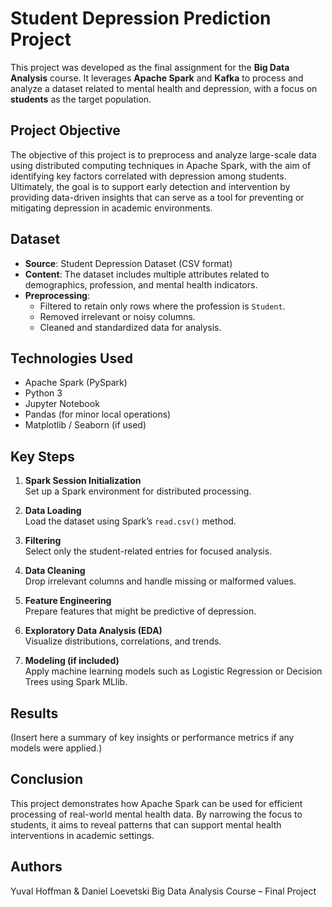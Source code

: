# Student Depression Prediction Project

This project was developed as the final assignment for the **Big Data Analysis** course. It leverages **Apache Spark** and **Kafka** to process and analyze a dataset related to mental health and depression, with a focus on **students** as the target population.

## Project Objective

The objective of this project is to preprocess and analyze large-scale data using distributed computing techniques in Apache Spark, with the aim of identifying key factors correlated with depression among students. Ultimately, the goal is to support early detection and intervention by providing data-driven insights that can serve as a tool for preventing or mitigating depression in academic environments.

## Dataset

- **Source**: Student Depression Dataset (CSV format)
- **Content**: The dataset includes multiple attributes related to demographics, profession, and mental health indicators.
- **Preprocessing**: 
  - Filtered to retain only rows where the profession is `Student`.
  - Removed irrelevant or noisy columns.
  - Cleaned and standardized data for analysis.

## Technologies Used

- Apache Spark (PySpark)
- Python 3
- Jupyter Notebook
- Pandas (for minor local operations)
- Matplotlib / Seaborn (if used)

## Key Steps

1. **Spark Session Initialization**  
   Set up a Spark environment for distributed processing.

2. **Data Loading**  
   Load the dataset using Spark’s `read.csv()` method.

3. **Filtering**  
   Select only the student-related entries for focused analysis.

4. **Data Cleaning**  
   Drop irrelevant columns and handle missing or malformed values.

5. **Feature Engineering**  
   Prepare features that might be predictive of depression.

6. **Exploratory Data Analysis (EDA)**  
   Visualize distributions, correlations, and trends.

7. **Modeling (if included)**  
   Apply machine learning models such as Logistic Regression or Decision Trees using Spark MLlib.

## Results

(Insert here a summary of key insights or performance metrics if any models were applied.)

## Conclusion

This project demonstrates how Apache Spark can be used for efficient processing of real-world mental health data. By narrowing the focus to students, it aims to reveal patterns that can support mental health interventions in academic settings.

## Authors

Yuval Hoffman & Daniel Loevetski
Big Data Analysis Course – Final Project
